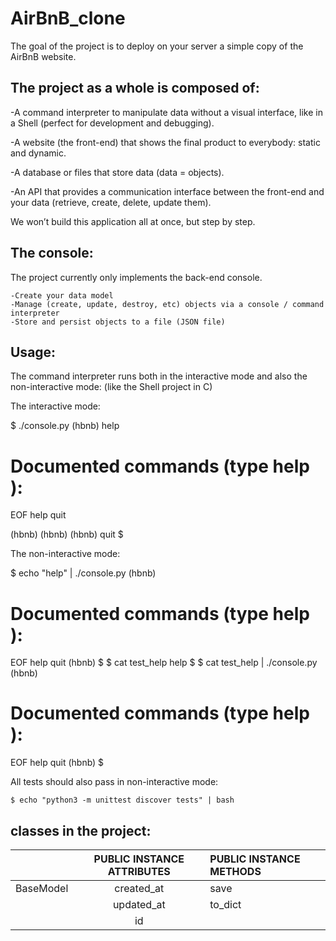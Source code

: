 # AirBnB_clone

The goal of the project is to deploy on your server a simple copy of the AirBnB website.

## The project as a whole is composed of:

-A command interpreter to manipulate data without a visual interface, like in a Shell (perfect for development and debugging).

-A website (the front-end) that shows the final product to everybody: static and dynamic.

-A database or files that store data (data = objects).

-An API that provides a communication interface between the front-end and your data (retrieve, create, delete, update them).
 
We won’t build this application all at once, but step by step.

## The console:

The project currently only implements the back-end console.

    -Create your data model
    -Manage (create, update, destroy, etc) objects via a console / command interpreter
    -Store and persist objects to a file (JSON file)

## Usage:

The command interpreter runs both in the interactive mode  and also  the non-interactive mode: (like the Shell project in C)

The interactive mode:

$ ./console.py
(hbnb) help

Documented commands (type help <topic>):
========================================
EOF  help  quit

(hbnb) 
(hbnb) 
(hbnb) quit
$

The non-interactive mode:

$ echo "help" | ./console.py
(hbnb)

Documented commands (type help <topic>):
========================================
EOF  help  quit
(hbnb) 
$
$ cat test_help
help
$
$ cat test_help | ./console.py
(hbnb)

Documented commands (type help <topic>):
========================================
EOF  help  quit
(hbnb) 
$

All tests should also pass in non-interactive mode: 

    $ echo "python3 -m unittest discover tests" | bash

## classes in the project:

|   | PUBLIC INSTANCE ATTRIBUTES | PUBLIC INSTANCE METHODS |
| :------------ |:--------------------------:|:------------------------|
| BaseModel     | created_at |  save      |
|               | updated_at |  to_dict   |
|               | id         |        |